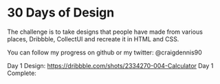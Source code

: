 # 30 Days of Design

The challenge is to take designs that people have made from various places, Dribbble, CollectUI and recreate it in HTML and CSS.

You can follow my progress on github or my twitter: @craigdennis90


Day 1 Design: https://dribbble.com/shots/2334270-004-Calculator
Day 1 Complete: 